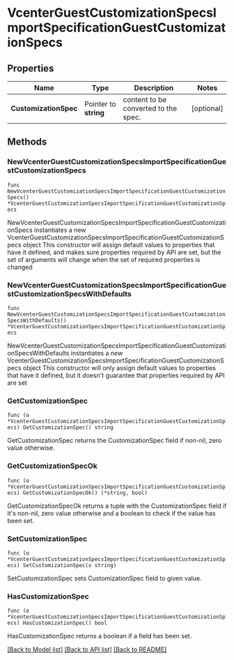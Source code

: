 # VcenterGuestCustomizationSpecsImportSpecificationGuestCustomizationSpecs

## Properties

Name | Type | Description | Notes
------------ | ------------- | ------------- | -------------
**CustomizationSpec** | Pointer to **string** | content to be converted to the spec. | [optional] 

## Methods

### NewVcenterGuestCustomizationSpecsImportSpecificationGuestCustomizationSpecs

`func NewVcenterGuestCustomizationSpecsImportSpecificationGuestCustomizationSpecs() *VcenterGuestCustomizationSpecsImportSpecificationGuestCustomizationSpecs`

NewVcenterGuestCustomizationSpecsImportSpecificationGuestCustomizationSpecs instantiates a new VcenterGuestCustomizationSpecsImportSpecificationGuestCustomizationSpecs object
This constructor will assign default values to properties that have it defined,
and makes sure properties required by API are set, but the set of arguments
will change when the set of required properties is changed

### NewVcenterGuestCustomizationSpecsImportSpecificationGuestCustomizationSpecsWithDefaults

`func NewVcenterGuestCustomizationSpecsImportSpecificationGuestCustomizationSpecsWithDefaults() *VcenterGuestCustomizationSpecsImportSpecificationGuestCustomizationSpecs`

NewVcenterGuestCustomizationSpecsImportSpecificationGuestCustomizationSpecsWithDefaults instantiates a new VcenterGuestCustomizationSpecsImportSpecificationGuestCustomizationSpecs object
This constructor will only assign default values to properties that have it defined,
but it doesn't guarantee that properties required by API are set

### GetCustomizationSpec

`func (o *VcenterGuestCustomizationSpecsImportSpecificationGuestCustomizationSpecs) GetCustomizationSpec() string`

GetCustomizationSpec returns the CustomizationSpec field if non-nil, zero value otherwise.

### GetCustomizationSpecOk

`func (o *VcenterGuestCustomizationSpecsImportSpecificationGuestCustomizationSpecs) GetCustomizationSpecOk() (*string, bool)`

GetCustomizationSpecOk returns a tuple with the CustomizationSpec field if it's non-nil, zero value otherwise
and a boolean to check if the value has been set.

### SetCustomizationSpec

`func (o *VcenterGuestCustomizationSpecsImportSpecificationGuestCustomizationSpecs) SetCustomizationSpec(v string)`

SetCustomizationSpec sets CustomizationSpec field to given value.

### HasCustomizationSpec

`func (o *VcenterGuestCustomizationSpecsImportSpecificationGuestCustomizationSpecs) HasCustomizationSpec() bool`

HasCustomizationSpec returns a boolean if a field has been set.


[[Back to Model list]](../README.md#documentation-for-models) [[Back to API list]](../README.md#documentation-for-api-endpoints) [[Back to README]](../README.md)


